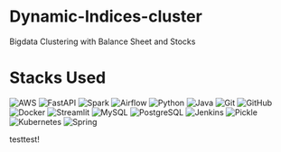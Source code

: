 # Dynamic-Indices-cluster
Bigdata Clustering with Balance Sheet and Stocks

# Stacks Used
![AWS](https://img.shields.io/badge/AWS-232F3E?logo=amazon-aws&logoColor=white)
![FastAPI](https://img.shields.io/badge/FastAPI-009688?logo=fastapi&logoColor=white)
![Spark](https://img.shields.io/badge/Spark-E25A1C?logo=apache-spark&logoColor=white)
![Airflow](https://img.shields.io/badge/Airflow-017CEE?logo=apache-airflow&logoColor=white)
![Python](https://img.shields.io/badge/Python-3776AB?logo=python&logoColor=white)
![Java](https://img.shields.io/badge/Java-007396?logo=java&logoColor=white)
![Git](https://img.shields.io/badge/Git-F05032?logo=git&logoColor=white)
![GitHub](https://img.shields.io/badge/GitHub-181717?logo=github&logoColor=white)
![Docker](https://img.shields.io/badge/Docker-2496ED?logo=docker&logoColor=white)
![Streamlit](https://img.shields.io/badge/Streamlit-FF4B4B?logo=streamlit&logoColor=white)
![MySQL](https://img.shields.io/badge/MySQL-4479A1?logo=mysql&logoColor=white)
![PostgreSQL](https://img.shields.io/badge/PostgreSQL-336791?logo=postgresql&logoColor=white)
![Jenkins](https://img.shields.io/badge/Jenkins-D24939?logo=jenkins&logoColor=white)
![Pickle](https://img.shields.io/badge/Pickle-306998)
![Kubernetes](https://img.shields.io/badge/Kubernetes-326CE5?logo=kubernetes&logoColor=white)
![Spring](https://img.shields.io/badge/Spring-6DB33F?logo=spring&logoColor=white)

testtest!
